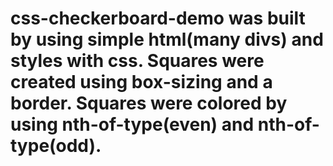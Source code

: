 # css-checkerboard-demo was built by using simple html(many divs) and styles with css. Squares were created using box-sizing and a border. Squares were colored by using nth-of-type(even) and nth-of-type(odd).
